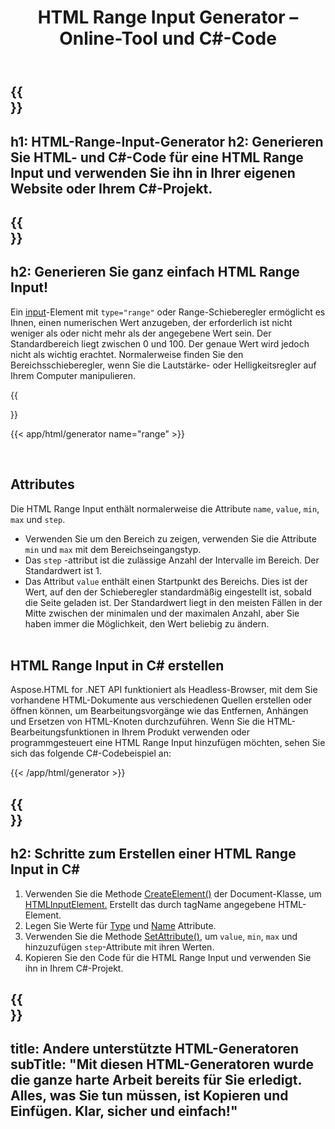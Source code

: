 ﻿---
translation: true
title: HTML Range Input Generator – Online-Tool und C#-Code
template: /templates/_template-generators-child.md
description: Erstellen Sie eine HTML Range Input für Ihre Website. Vorschau-range input, kopieren und verwenden Sie HTML- und C# -Code in Ihrem Projekt!
url: /net/generators/range/
platformtag: net
generator: HTML-Range-Input-Generator
element: HTML Range Input
tag: range
---

{{<section banner>}}
---
h1: HTML-Range-Input-Generator
h2: Generieren Sie HTML- und C#-Code für eine HTML Range Input und verwenden Sie ihn in Ihrer eigenen Website oder Ihrem C#-Projekt.
---

{{<section overview>}}
---
h2: Generieren Sie ganz einfach HTML Range Input!
---

Ein [input](https://html.spec.whatwg.org/multipage/input.html#the-input-element)-Element mit `type="range"` oder Range-Schieberegler ermöglicht es Ihnen, einen numerischen Wert anzugeben, der erforderlich ist nicht weniger als oder nicht mehr als der angegebene Wert sein. Der Standardbereich liegt zwischen 0 und 100. Der genaue Wert wird jedoch nicht als wichtig erachtet. Normalerweise finden Sie den Bereichsschieberegler, wenn Sie die Lautstärke- oder Helligkeitsregler auf Ihrem Computer manipulieren.

{{<section plugin>}}

{{< app/html/generator name="range" >}}

<br>
<h2> Attributes </h2>

Die HTML Range Input enthält normalerweise die Attribute `name`, `value`, `min`, `max` und `step`.

- Verwenden Sie um den Bereich zu zeigen, verwenden Sie die Attribute `min` und `max` mit dem Bereichseingangstyp.
- Das `step` -attribut ist die zulässige Anzahl der Intervalle im Bereich. Der Standardwert ist 1.
- Das Attribut `value` enthält einen Startpunkt des Bereichs. Dies ist der Wert, auf den der Schieberegler standardmäßig eingestellt ist, sobald die Seite geladen ist. Der Standardwert liegt in den meisten Fällen in der Mitte zwischen der minimalen und der maximalen Anzahl, aber Sie haben immer die Möglichkeit, den Wert beliebig zu ändern.
<br><br>

<h2> HTML Range Input in C# erstellen</h2>

Aspose.HTML for .NET API funktioniert als Headless-Browser, mit dem Sie vorhandene HTML-Dokumente aus verschiedenen Quellen erstellen oder öffnen können, um Bearbeitungsvorgänge wie das Entfernen, Anhängen und Ersetzen von HTML-Knoten durchzuführen. Wenn Sie die HTML-Bearbeitungsfunktionen in Ihrem Produkt verwenden oder programmgesteuert eine HTML Range Input hinzufügen möchten, sehen Sie sich das folgende C#-Codebeispiel an:

{{< /app/html/generator >}}

{{<section steps>}}
---
h2: Schritte zum Erstellen einer HTML Range Input in C#
---
1. Verwenden Sie die Methode [CreateElement()](https://reference.aspose.com/html/net/aspose.html.dom/document/createelement/) der Document-Klasse, um [HTMLInputElement.](https://reference.aspose.com/html/net/aspose.html/htmlinputelement/) Erstellt das durch tagName angegebene HTML-Element.
1. Legen Sie Werte für [Type](https://reference.aspose.com/html/net/aspose.html/htmlinputelement/type/) und [Name](https://reference.aspose.com/html/net/aspose.html/htmlinputelement/name/) Attribute.
1. Verwenden Sie die Methode [SetAttribute()](https://reference.aspose.com/html/net/aspose.html.dom/element/setattribute/), um `value`, `min`, `max` und hinzuzufügen `step`-Attribute mit ihren Werten.
1. Kopieren Sie den Code für die HTML Range Input und verwenden Sie ihn in Ihrem C#-Projekt.

{{<section other-generators>}}
---
title: Andere unterstützte HTML-Generatoren
subTitle: "Mit diesen HTML-Generatoren wurde die ganze harte Arbeit bereits für Sie erledigt. Alles, was Sie tun müssen, ist Kopieren und Einfügen. Klar, sicher und einfach!"
---